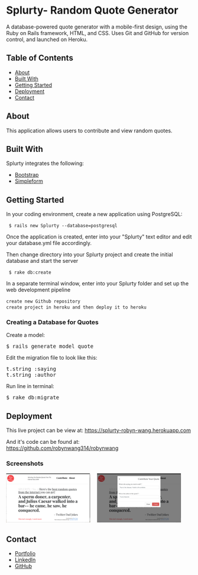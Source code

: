 # Splurty- Random Quote Generator #

A database-powered quote generator with a mobile-first design, using the Ruby on Rails framework, HTML, and CSS. Uses Git and GitHub for version control, and launched on Heroku. 

## Table of Contents ##
<ul> 
  <li><a href="#about"> About </a></li>
  <li><a href="#technologies"> Built With </a></li>
  <li><a href="#setup"> Getting Started </a></li>
  <li><a href="#usage"> Deployment </a></li>
  <li><a href="#contact"> Contact</a></li>
</ul>

<div id="about"></div> 

## About ##
This application allows users to contribute and view random quotes.

<div id="technologies"></div> 

## Built With ##
Splurty integrates the following: 
<ul>
  <li><a href="https://github.com/twbs/bootstrap-rubygem">Bootstrap </a></li>
  <li><a href="https://github.com/plataformatec/simple_form">Simpleform</a></li>
</ul>

<div id="setup"></div> 

## Getting Started ##
<p>In your coding environment, create a new application using PostgreSQL:</p>
<pre><code> $ rails new Splurty --database=postgresql </code></pre>

<p>Once the application is created, enter into your "Splurty" text editor and edit your database.yml file accordingly.</p>

<p>Then change directory into your Splurty project and create the initial database and start the server</p>
<pre><code> $ rake db:create</code></pre>

<p>In a separate terminal window, enter into your Splurty folder and set up the web development pipeline</p>
<pre><code>create new Github repository
create project in heroku and then deploy it to heroku</code></pre>

### Creating a Database for Quotes ###
Create a model:
<pre>$ rails generate model quote</pre>

Edit the migration file to look like this:
<pre>t.string :saying
t.string :author</pre>

Run line in terminal:
<pre>$ rake db:migrate</pre>

<div id="usage"></div> 

## Deployment ##
This live project can be view at: https://splurty-robyn-wang.herokuapp.com

And it's code can be found at: https://github.com/robynwang314/robynwang 

### Screenshots ###

<img src="/app/assets/images/home.png" alt="App homepage" width="45%" float="left"> &nbsp;&nbsp;&nbsp;
<img src="/app/assets/images/contribute.png" alt="Contribute Quote" width="45%" float="right">

<div id="contact"></div> 

## Contact ##
<ul>
  <li><a href="http://robynwang-portfolio.herokuapp.com/" target="_blank">Portfolio</a></li>
  <li><a href="https://www.linkedin.com/in/tyrobynwang" target="_blank">LinkedIn</a></li>
  <li><a href="https://github.com/robynwang314" target="_blank">GitHub</a></li>
</ul>